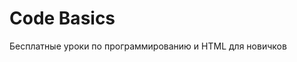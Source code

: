 <!DOCTYPE html>
<html lang="ru">
<head>
<meta charset="UTF-8">
<title>Базовая разметка HTML</title>
</head>
<body>
<h1>Code Basics</h1>
<p>Бесплатные уроки по программированию и HTML для новичков</p>
</body>
</html>
